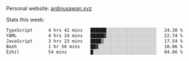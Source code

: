 Personal website: [ardinusawan.xyz](https://ardinusawan.xyz)

Stats this week:
<!--START_SECTION:waka-->

```txt
TypeScript      4 hrs 42 mins   ██████░░░░░░░░░░░░░░░░░░░   24.30 %
YAML            4 hrs 24 mins   █████▓░░░░░░░░░░░░░░░░░░░   22.74 %
JavaScript      3 hrs 23 mins   ████▒░░░░░░░░░░░░░░░░░░░░   17.54 %
Bash            1 hr 56 mins    ██▓░░░░░░░░░░░░░░░░░░░░░░   10.06 %
Ezhil           54 mins         █░░░░░░░░░░░░░░░░░░░░░░░░   04.66 %
```

<!--END_SECTION:waka-->
